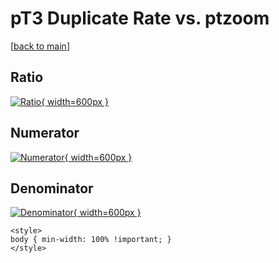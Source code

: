 # pT3 Duplicate Rate vs. ptzoom

[[back to main](./)]



## Ratio

[![Ratio](../mtv/var/pT3_duplrate_ptzoom.png){ width=600px }](../mtv/var/pT3_duplrate_ptzoom.pdf)

## Numerator

[![Numerator](../mtv/num/pT3_duplrate_ptzoom_num0.png){ width=600px }](../mtv/num/pT3_duplrate_ptzoom_num0.pdf)

## Denominator

[![Denominator](../mtv/den/pT3_duplrate_ptzoom_den.png){ width=600px }](../mtv/den/pT3_duplrate_ptzoom_den.pdf)


``` {=html}
<style>
body { min-width: 100% !important; }
</style>
```
